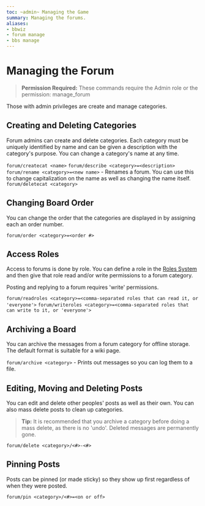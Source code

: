 ```yaml
---
toc: ~admin~ Managing the Game
summary: Managing the forums.
aliases:
- bbwiz
- forum manage
- bbs manage
---
```

# Managing the Forum

> **Permission Required:** These commands require the Admin role or the permission: manage\_forum

Those with admin privileges are create and manage categories.

## Creating and Deleting Categories

Forum admins can create and delete categories.  Each category must be uniquely identified by name and can be given a description with the category's purpose.  You can change a category's name at any time.

`forum/createcat <name>`
`forum/describe <category>=<description>`
`forum/rename <category>=<new name>` - Renames a forum.  You can use this to change capitalization on the name as well as changing the name itself.
`forum/deletecat <category>`

## Changing Board Order

You can change the order that the categories are displayed in by assigning each an order number.

`forum/order <category>=<order #>`

## Access Roles

Access to forums is done by role.  You can define a role in the [Roles System](/help/roles) and then give that role read and/or write permissions to a forum category.  

Posting and replying to a forum requires 'write' permissions.

`forum/readroles <category>=<comma-separated roles that can read it, or 'everyone'>`
`forum/writeroles <category>=<comma-separated roles that can write to it, or 'everyone'>`

## Archiving a Board

You can archive the messages from a forum category for offline storage.  The default format is suitable for a wiki page.

`forum/archive <category>` - Prints out messages so you can log them to a file.

## Editing, Moving and Deleting Posts

You can edit and delete other peoples' posts as well as their own.  You can also mass delete posts to clean up categories.

> **Tip:** It is recommended that you archive a category before doing a mass delete, as there is no 'undo'.  Deleted messages are permanently gone.

`forum/delete <category>/<#>-<#>`

## Pinning Posts

Posts can be pinned (or made sticky) so they show up first regardless of when they were posted.

`forum/pin <category>/<#>=<on or off>`